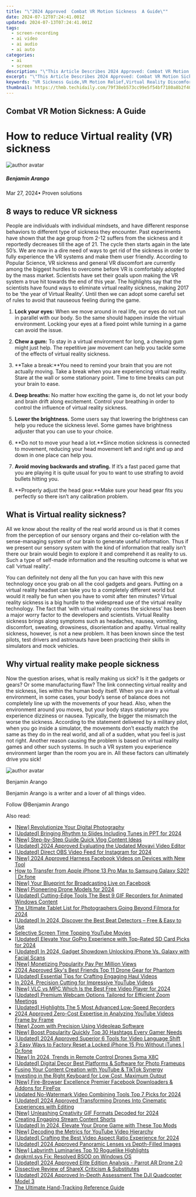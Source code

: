 ```yaml
---
title: "\"2024 Approved  Combat VR Motion Sickness  A Guide\""
date: 2024-07-12T07:24:41.001Z
updated: 2024-07-13T07:24:41.001Z
tags: 
  - screen-recording
  - ai video
  - ai audio
  - ai auto
categories: 
  - ai
  - screen
description: "\"This Article Describes 2024 Approved: Combat VR Motion Sickness: A Guide\""
excerpt: "\"This Article Describes 2024 Approved: Combat VR Motion Sickness: A Guide\""
keywords: "VR Sickness Guide,VR Motion Relief,Virtual Reality Discomfort,Combat VR Advice,Motion Sickness in VR,Reduce VR Nausea,Eliminate VR Dizziness"
thumbnail: https://thmb.techidaily.com/79f38eb573cc99e5f54bf7180a8b2f400aa646add73d8ccbbc068b9cd2192911.jpg
---
```


## Combat VR Motion Sickness: A Guide

# How to reduce Virtual reality (VR) sickness

![author avatar](https://images.wondershare.com/filmora/article-images/benjamin-arango-author.jpg)

##### Benjamin Arango

 Mar 27, 2024• Proven solutions

## 8 ways to reduce VR sickness

 People are individuals with individual mindsets, and have different response behaviors to different type of sickness they encounter. Past experiments have shown that the age group from 2-12 suffers from the sickness and it reportedly decreases till the age of 21\. The cycle then starts again in the late 50’s. We are now in a dire need of ways to get rid of the sickness in order to fully experience the VR systems and make them user friendly. According to Popular Science, VR sickness and general VR discomfort are currently among the biggest hurdles to overcome before VR is comfortably adopted by the mass market. Scientists have set their goals upon making the VR system a true hit towards the end of this year. The highlights say that the scientists have found ways to eliminate virtual reality sickness, making 2017 to be ‘the year of Virtual Reality’. Until then we can adopt some careful set of rules to avoid that nauseous feeling during the game.

 1. **Lock your eyes:** When we move around in real life, our eyes do not run in parallel with our body. So the same should happen inside the virtual environment. Locking your eyes at a fixed point while turning in a game can avoid the issue.

 2. **Chew a gum:** To stay in a virtual environment for long, a chewing gum might just help. The repetitive jaw movement can help you tackle some of the effects of virtual reality sickness.

 3. **Take a break:**You need to remind your brain that you are not actually moving. Take a break when you are experiencing virtual reality. Stare at the wall or some stationary point. Time to time breaks can put your brain to ease.

 4. **Deep breaths:** No matter how exciting the game is, do not let your body and brain drift along excitement. Control your breathing in order to control the influence of virtual reality sickness.

 5. **Lower the brightness.**  Some users say that lowering the brightness can help you reduce the sickness level. Some games have brightness adjuster that you can use to your choice.

 6. **Do not to move your head a lot.**Since motion sickness is connected to movement, reducing your head movement left and right and up and down in one place can help you.

 7. **Avoid moving backwards and strafing.**  If it’s a fast paced game that you are playing it is quite usual for you to want to use strafing to avoid bullets hitting you.

 8. **Properly adjust the head gear.**Make sure your head gear fits you perfectly so there isn’t any calibration problem.

## What is Virtual reality sickness?

 All we know about the reality of the real world around us is that it comes from the perception of our sensory organs and their co-relation with the sense-managing system of our brain to generate useful information. Thus if we present our sensory system with the kind of information that really isn’t there our brain would begin to explore it and comprehend it as reality to us. Such a type of self-made information and the resulting outcome is what we call ‘virtual reality’.

 You can definitely not deny all the fun you can have with this new technology once you grab on all the cool gadgets and gears. Putting on a virtual reality headset can take you to a completely different world but would it really be fun when you have to vomit after ten minutes? Virtual reality sickness is a big hurdle to the widespread use of the virtual reality technology. The fact that ‘with virtual reality comes the sickness’ has been a major worry factor to the developers and scientists. Virtual Reality sickness brings along symptoms such as headaches, nausea, vomiting, discomfort, sweating, drowsiness, disorientation and apathy. Virtual reality sickness, however, is not a new problem. It has been known since the test pilots, test drivers and astronauts have been practicing their skills in simulators and mock vehicles.

## Why virtual reality make people sickness

 Now the question arises, what is really making us sick? Is it the gadgets or gears? Or some manufacturing flaw? The link connecting virtual reality and the sickness, lies within the human body itself. When you are in a virtual environment, in some cases, your body’s sense of balance does not completely line up with the movements of your head. Also, when the environment around you moves, but your body stays stationary you experience dizziness or nausea. Typically, the bigger the mismatch the worse the sickness. According to the statement delivered by a military pilot, when you go inside a simulator, the movements don’t exactly match the same as they do in the real world, and all of a sudden, what you feel is just not right. Another reason causing the problem is based on virtual reality games and other such systems. In such a VR system you experience environment larger than the room you are in. All these factors can ultimately drive you sick!

![author avatar](https://images.wondershare.com/filmora/article-images/benjamin-arango-author.jpg)

Benjamin Arango

Benjamin Arango is a writer and a lover of all things video.

Follow @Benjamin Arango


<ins class="adsbygoogle"
     style="display:block"
     data-ad-format="autorelaxed"
     data-ad-client="ca-pub-7571918770474297"
     data-ad-slot="1223367746"></ins>



<ins class="adsbygoogle"
     style="display:block"
     data-ad-client="ca-pub-7571918770474297"
     data-ad-slot="8358498916"
     data-ad-format="auto"
     data-full-width-responsive="true"></ins>




<span class="atpl-alsoreadstyle">Also read:</span>
<div><ul>
<li><a href="https://fox-links.techidaily.com/new-revolutionize-your-digital-photography/"><u>[New] Revolutionize Your Digital Photography</u></a></li>
<li><a href="https://fox-links.techidaily.com/updated-bringing-rhythm-to-slides-including-tunes-in-ppt-for-2024/"><u>[Updated] Bringing Rhythm to Slides  Including Tunes in PPT for 2024</u></a></li>
<li><a href="https://fox-links.techidaily.com/new-step-by-step-guide-quick-vlog-content-ideas/"><u>[New] Step-by-Step Guide  Quick Vlog Content Ideas</u></a></li>
<li><a href="https://fox-links.techidaily.com/updated-2024-approved-evaluating-the-updated-movavi-video-editor/"><u>[Updated] 2024 Approved  Evaluating the Updated Movavi Video Editor</u></a></li>
<li><a href="https://screen-recording.techidaily.com/updated-direct-obs-video-feed-for-instagram-for-2024/"><u>[Updated] Direct OBS Video Feed for Instagram for 2024</u></a></li>
<li><a href="https://facebook-videos.techidaily.com/new-2024-approved-harness-facebook-videos-on-devices-with-new-tool/"><u>[New] 2024 Approved  Harness Facebook Videos on Devices with New Tool</u></a></li>
<li><a href="https://iphone-transfer.techidaily.com/how-to-transfer-from-apple-iphone-13-pro-max-to-samsung-galaxy-s20-drfone-by-drfone-transfer-from-ios/"><u>How to Transfer from Apple iPhone 13 Pro Max to Samsung Galaxy S20? | Dr.fone</u></a></li>
<li><a href="https://facebook-video-content.techidaily.com/new-your-blueprint-for-broadcasting-live-on-facebook/"><u>[New] Your Blueprint for Broadcasting Live on Facebook</u></a></li>
<li><a href="https://fox-links.techidaily.com/new-pioneering-drone-models-for-2024/"><u>[New] Pioneering Drone Models for 2024</u></a></li>
<li><a href="https://screen-mirroring-recording.techidaily.com/updated-cutting-edge-tools-the-best-9-gif-recorders-for-animated-windows-content/"><u>[Updated] Cutting-Edge Tools  The Best 9 GIF Recorders for Animated Windows Content</u></a></li>
<li><a href="https://fox-links.techidaily.com/the-ultimate-tablet-list-for-photographers-going-beyond-filmora-for-2024/"><u>The Ultimate Tablet List for Photographers  Going Beyond Filmora for 2024</u></a></li>
<li><a href="https://fox-links.techidaily.com/updated-in-2024-discover-the-best-beat-detectors-free-and-easy-to-use/"><u>[Updated] In 2024, Discover the Best Beat Detectors – Free & Easy to Use</u></a></li>
<li><a href="https://youtube-zero.techidaily.com/tive-screen-time-topping-youtube-movies/"><u>Selective Screen Time  Topping YouTube Movies</u></a></li>
<li><a href="https://fox-links.techidaily.com/updated-elevate-your-gopro-experience-with-top-rated-sd-card-picks-for-2024/"><u>[Updated] Elevate Your GoPro Experience with Top-Rated SD Card Picks for 2024</u></a></li>
<li><a href="https://fox-links.techidaily.com/updated-in-2024-gadget-showdown-unlocking-iphone-vs-galaxy-with-facial-scans/"><u>[Updated] In 2024, Gadget Showdown  Unlocking iPhone Vs. Galaxy with Facial Scans</u></a></li>
<li><a href="https://youtube-web.techidaily.com/onetizing-popularity-pay-per-million-views/"><u>[New] Monetizing Popularity  Pay Per Million Views</u></a></li>
<li><a href="https://extra-support.techidaily.com/2024-approved-skys-best-friends-top-11-drone-gear-for-phantom/"><u>2024 Approved  Sky's Best Friends  Top 11 Drone Gear for Phantom</u></a></li>
<li><a href="https://fox-links.techidaily.com/updated-essential-tips-for-crafting-engaging-haul-videos/"><u>[Updated] Essential Tips for Crafting Engaging Haul Videos</u></a></li>
<li><a href="https://youtube-stream.techidaily.com/in-2024-precision-cutting-for-impressive-youtube-videos/"><u>In 2024, Precision Cutting for Impressive YouTube Videos</u></a></li>
<li><a href="https://fox-links.techidaily.com/new-vlc-vs-mpc-which-is-the-best-free-video-player-for-2024/"><u>[New] VLC vs MPC  Which Is the Best Free Video Player for 2024</u></a></li>
<li><a href="https://extra-skills.techidaily.com/updated-premium-webcam-options-tailored-for-efficient-zoom-meetings/"><u>[Updated] Premium Webcam Options Tailored for Efficient Zoom Meetings</u></a></li>
<li><a href="https://fox-links.techidaily.com/updated-highlights-the-5-most-advanced-low-speed-recorders/"><u>[Updated] Highlights  The 5 Most Advanced Low-Speed Recorders</u></a></li>
<li><a href="https://facebook-video-share.techidaily.com/2024-approved-zero-cost-expertise-in-analyzing-youtube-videos-frame-by-frame/"><u>2024 Approved  Zero-Cost Expertise in Analyzing YouTube Videos Frame by Frame</u></a></li>
<li><a href="https://fox-links.techidaily.com/new-zoom-with-precision-using-videoleap-software/"><u>[New] Zoom with Precision Using Videoleap Software</u></a></li>
<li><a href="https://youtube-sure.techidaily.com/oost-popularity-quickly-top-30-hashtags-every-gamer-needs/"><u>[New] Boost Popularity Quickly  Top 30 Hashtags Every Gamer Needs</u></a></li>
<li><a href="https://fox-links.techidaily.com/updated-2024-approved-superior-6-tools-for-video-language-shift/"><u>[Updated] 2024 Approved  Superior 6 Tools for Video Language Shift</u></a></li>
<li><a href="https://iphone-unlock.techidaily.com/3-easy-ways-to-factory-reset-a-locked-iphone-15-pro-without-itunes-drfone-by-drfone-ios/"><u>3 Easy Ways to Factory Reset a Locked iPhone 15 Pro Without iTunes | Dr.fone</u></a></li>
<li><a href="https://fox-links.techidaily.com/new-in-2024-trends-in-remote-control-drones-syma-x8c/"><u>[New] In 2024, Trends in Remote Control Drones  Syma X8C</u></a></li>
<li><a href="https://fox-links.techidaily.com/updated-digital-decor-best-platforms-and-software-for-photo-frameups/"><u>[Updated] Digital Decor  Best Platforms & Software for Photo Frameups</u></a></li>
<li><a href="https://youtube-clips.techidaily.com/fusing-your-content-creation-with-youtube-and-tiktok-synergy/"><u>Fusing Your Content Creation with YouTube & TikTok Synergy</u></a></li>
<li><a href="https://visual-screen-recording.techidaily.com/investing-in-the-right-keyboard-for-low-cost-maximum-output/"><u>Investing in the Right Keyboard for Low Cost, Maximum Output</u></a></li>
<li><a href="https://facebook-video-recording.techidaily.com/new-fire-browser-excellence-premier-facebook-downloaders-and-addons-for-firefox/"><u>[New] Fire-Browser Excellence  Premier Facebook Downloaders & Addons for FireFox</u></a></li>
<li><a href="https://ai-video-apps.techidaily.com/updated-no-watermark-video-combining-tools-top-7-picks-for-2024/"><u>Updated No-Watermark Video Combining Tools Top 7 Picks for 2024</u></a></li>
<li><a href="https://fox-links.techidaily.com/updated-2024-approved-transforming-drones-into-cinematic-experiences-with-editing/"><u>[Updated] 2024 Approved  Transforming Drones Into Cinematic Experiences with Editing</u></a></li>
<li><a href="https://fox-links.techidaily.com/new-unleashing-creativity-gif-formats-decoded-for-2024/"><u>[New] Unleashing Creativity  GIF Formats Decoded for 2024</u></a></li>
<li><a href="https://youtube-clips.techidaily.com/creating-engaging-stream-content-shorts/"><u>Creating Engaging Stream Content Shorts</u></a></li>
<li><a href="https://fox-links.techidaily.com/updated-in-2024-elevate-your-drone-game-with-these-top-mods/"><u>[Updated] In 2024, Elevate Your Drone Game with These Top Mods</u></a></li>
<li><a href="https://youtube-videos.techidaily.com/new-decoding-the-metrics-for-youtube-video-hierarchy/"><u>[New] Decoding the Metrics for YouTube Video Hierarchy</u></a></li>
<li><a href="https://fox-links.techidaily.com/updated-crafting-the-best-video-aspect-ratio-experience-for-2024/"><u>[Updated] Crafting the Best Video Aspect Ratio Experience for 2024</u></a></li>
<li><a href="https://fox-links.techidaily.com/updated-2024-approved-panoramic-lenses-vs-depth-filled-images/"><u>[Updated] 2024 Approved  Panoramic Lenses vs Depth-Filled Images</u></a></li>
<li><a href="https://screen-sharing-recording.techidaily.com/new-labyrinth-luminaries-top-10-roguelike-highlights/"><u>[New] Labyrinth Luminaries  Top 10 Roguelike Highlights</u></a></li>
<li><a href="https://network-issues.techidaily.com/dxgkrnlsys-fix-resolved-bsod-on-windows-os/"><u>dxgkrnl.sys Fix: Resolved BSOD on Windows OS</u></a></li>
<li><a href="https://fox-links.techidaily.com/updated-2024-approved-elite-edition-analysis-parrot-ar-drone-20/"><u>[Updated] 2024 Approved  Elite Edition Analysis - Parrot AR Drone 2.0</u></a></li>
<li><a href="https://screen-video-capture.techidaily.com/dissective-review-of-sharex-criticism-and-substitutes/"><u>Dissective Review of ShareX  Criticism & Substitutes</u></a></li>
<li><a href="https://fox-links.techidaily.com/updated-2024-approved-in-depth-assessment-the-dji-quadcopter-model-3/"><u>[Updated] 2024 Approved  In-Depth Assessment  The DJI Quadcopter Model 3</u></a></li>
<li><a href="https://fox-links.techidaily.com/the-ultimate-hand-tracking-reference-guide/"><u>The Ultimate Hand-Tracking Reference Guide</u></a></li>
</ul></div>
